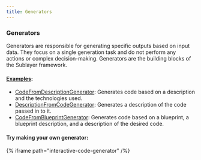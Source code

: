 ```yaml
---
title: Generators
---
```


### Generators

Generators are responsible for generating specific outputs based on input data. They focus on a single generation task and do not perform any actions or complex decision-making. Generators are the building blocks of the Sublayer framework.

#### [Examples](https://github.com/sublayerapp/sublayer/tree/main/examples):

- [CodeFromDescriptionGenerator](https://github.com/sublayerapp/sublayer/blob/main/examples/code_from_description_generator.rb): Generates code based on a description and the technologies used.
- [DescriptionFromCodeGenerator](https://github.com/sublayerapp/sublayer/blob/main/examples/description_from_code_generator.rb): Generates a description of the code passed in to it.
- [CodeFromBlueprintGenerator](https://github.com/sublayerapp/sublayer/blob/main/examples/code_from_blueprint_generator.rb): Generates code based on a blueprint, a blueprint description, and a description of the desired code.

#### Try making your own generator:
{% iframe path="interactive-code-generator" /%}

